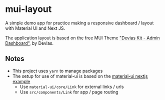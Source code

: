 # mui-layout
A simple demo app for practice making a responsive dashboard / layout with Material UI and Next JS.

The application layout is based on the free MUI Theme ["Devias Kit - Admin Dashboard"](https://themes.material-ui.com/themes/devias-kit/), by Devias.
  
## Notes
* This project uses `yarn` to manage packages
* The setup for use of material-ui is based on the [material-ui nextjs example](https://github.com/mui-org/material-ui/tree/master/examples/nextjs)
  * Use `material-ui/core/Link` for external links / urls
  * Use `src/components/Link` for app / page routing 

